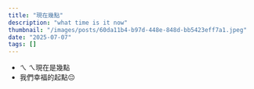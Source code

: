 ```yaml
---
title: "現在幾點"
description: "what time is it now"
thumbnail: "/images/posts/60da11b4-b97d-448e-848d-bb5423eff7a1.jpeg"
date: "2025-07-07"
tags: []
---
```

- ㄟ ㄟ現在是幾點
- 我們幸福的起點😔
